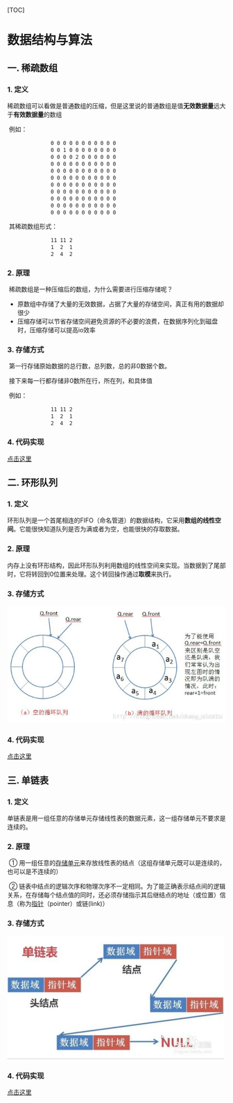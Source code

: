 [TOC]

# 数据结构与算法

## 一. 稀疏数组

### 1. 定义

​	稀疏数组可以看做是普通数组的压缩，但是这里说的普通数组是值**无效数据量**远大于**有效数据量**的数组

​	例如：



```shell
              0 0 0 0 0 0 0 0 0 0 0
              0 0 1 0 0 0 0 0 0 0 0
              0 0 0 0 2 0 0 0 0 0 0
              0 0 0 0 0 0 0 0 0 0 0
              0 0 0 0 0 0 0 0 0 0 0
              0 0 0 0 0 0 0 0 0 0 0
              0 0 0 0 0 0 0 0 0 0 0
              0 0 0 0 0 0 0 0 0 0 0
              0 0 0 0 0 0 0 0 0 0 0
              0 0 0 0 0 0 0 0 0 0 0
              0 0 0 0 0 0 0 0 0 0 0
```

​	其稀疏数组形式：

```shell
              11 11 2
              1  2  1
              2  4  2
```

### 2. 原理

​	稀疏数组是一种压缩后的数组，为什么需要进行压缩存储呢？

- 原数组中存储了大量的无效数据，占据了大量的存储空间，真正有用的数据却很少
- 压缩存储可以节省存储空间避免资源的不必要的浪费，在数据序列化到磁盘时，压缩存储可以提高io效率

### 3. 存储方式

​	第一行存储原始数据的总行数，总列数，总的非0数据个数。

​	接下来每一行都存储非0数所在行，所在列，和具体值

​	例如：

```shell
              11 11 2
              1  2  1
              2  4  2
```

### 4. 代码实现

[点击这里](./src/com/atguigu/sparearray/SpareArray.java)

## 二. 环形队列

### 1. 定义

​	环形队列是一个首尾相连的FIFO（命名管道）的数据结构，它采用**数组的线性空间**。它能很快知道队列是否为满或者为空，也能很快的存取数据。

### 2. 原理

​	内存上没有环形结构，因此环形队列利用数组的线性空间来实现。当数据到了尾部时，它将转回到0位置来处理。这个转回操作通过**取模**来执行。

### 3. 存储方式

![环形队列](./image/环形队列01.png)

### 4. 代码实现

[点击这里](./src/com/atguigu/queue/QueueArray.java)

## 三. 单链表

### 1. 定义

​	单链表是用一组任意的存储单元存储线性表的数据元素，这一组存储单元不要求是连续的。

### 2. 原理

​	① 用一组任意的[存储单元](https://baike.baidu.com/item/存储单元)来存放线性表的结点（这组存储单元既可以是连续的，也可以是不连续的）

​	② 链表中结点的逻辑次序和物理次序不一定相同。为了能正确表示结点间的逻辑关系，在存储每个结点值的同时，还必须存储指示其后继结点的地址（或位置）信息（称为[指针](https://baike.baidu.com/item/指针)（pointer）或链(link)）

### 3. 存储方式

![单链表](./image/单链表.jpg)



### 4. 代码实现

[点击这里](./src/com/atguigu/linkedlist)






